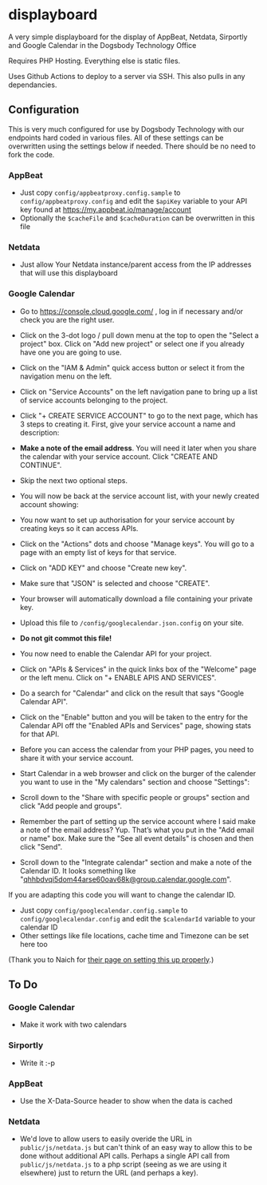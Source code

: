 # displayboard
A very simple displayboard for the display of AppBeat, Netdata, Sirportly and Google Calendar in the Dogsbody Technology Office

Requires PHP Hosting. Everything else is static files.

Uses Github Actions to deploy to a server via SSH. This also pulls in any dependancies.

## Configuration

This is very much configured for use by Dogsbody Technology with our endpoints hard coded in various files. All of these settings can be overwritten using the settings below if needed. There should be no need to fork the code.

### AppBeat
* Just copy `config/appbeatproxy.config.sample` to `config/appbeatproxy.config` and edit the `$apiKey` variable to your API key found at https://my.appbeat.io/manage/account
* Optionally the `$cacheFile` and `$cacheDuration` can be overwritten in this file

### Netdata
* Just allow Your Netdata instance/parent access from the IP addresses that will use this displayboard

### Google Calendar
* Go to https://console.cloud.google.com/ , log in if necessary and/or check you are the right user.
* Click on the 3-dot logo / pull down menu at the top to open the "Select a project" box. Click on "Add new project" or select one if you already have one you are going to use.

* Click on the "IAM & Admin" quick access button or select it from the navigation menu on the left.
* Click on "Service Accounts" on the left navigation pane to bring up a list of service accounts belonging to the project.
* Click "+ CREATE SERVICE ACCOUNT" to go to the next page, which has 3 steps to creating it. First, give your service account a name and description:
* **Make a note of the email address**. You will need it later when you share the calendar with your service account. Click "CREATE AND CONTINUE".
* Skip the next two optional steps.
* You will now be back at the service account list, with your newly created account showing:

* You now want to set up authorisation for your service account by creating keys so it can access APIs. 
* Click on the "Actions" dots and choose "Manage keys". You will go to a page with an empty list of keys for that service.
* Click on "ADD KEY" and choose "Create new key".
* Make sure that "JSON" is selected and choose "CREATE". 
* Your browser will automatically download a file containing your private key. 
* Upload this file to `/config/googlecalendar.json.config` on your site.
* **Do not git commot this file!**

* You now need to enable the Calendar API for your project. 
* Click on "APIs & Services" in the quick links box of the "Welcome" page or the left menu. Click on "+ ENABLE APIS AND SERVICES".
* Do a search for "Calendar" and click on the result that says "Google Calendar API".
* Click on the "Enable" button and you will be taken to the entry for the Calendar API off the "Enabled APIs and Services" page, showing stats for that API.

* Before you can access the calendar from your PHP pages, you need to share it with your service account.
* Start Calendar in a web browser and click on the burger of the calender you want to use in the "My calendars" section and choose "Settings":
* Scroll down to the "Share with specific people or groups" section and click "Add people and groups".
* Remember the part of setting up the service account where I said make a note of the email address? Yup. That’s what you put in the "Add email or name" box. Make sure the "See all event details" is chosen and then click "Send". 
*  Scroll down to the "Integrate calendar" section and make a note of the Calendar ID. It looks something like "qhhbdvqi5dom44arse60oav68k@group.calendar.google.com".

If you are adapting this code you will want to change the calendar ID.
* Just copy `config/googlecalendar.config.sample` to `config/googlecalendar.config` and edit the `$calendarId` variable to your calendar ID
* Other settings like file locations, cache time and Timezone can be set here too

(Thank you to Naich for [their page on setting this up properly](https://naich.net/wordpress/index.php/using-the-google-calendar-api-from-your-web-site-with-php/).)


## To Do

### Google Calendar
* Make it work with two calendars

### Sirportly
* Write it :-p 

### AppBeat
* Use the X-Data-Source header to show when the data is cached

### Netdata
* We'd love to allow users to easily overide the URL in `public/js/netdata.js` but can't think of an easy way to allow this to be done without additional API calls. Perhaps a single API call from `public/js/netdata.js` to a php script (seeing as we are using it elsewhere) just to return the URL (and perhaps a key).

